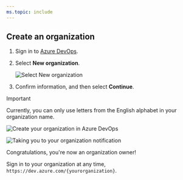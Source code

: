 ```yaml
---
ms.topic: include
---
```



## Create an organization

1. Sign in to [Azure DevOps](https://go.microsoft.com/fwlink/?LinkId=307137).

2. Select **New organization**.

   ![Select New organization](/azure/devops/media/select-new-organization.png)

3. Confirm information, and then select **Continue**.

> [!IMPORTANT]
> Currently, you can only use letters from the English alphabet in your organization name.

   ![Create your organization in Azure DevOps](/azure/devops/media/name-your-organization.png)

   ![Taking you to your organization notification](/azure/devops/media/taking-you-to-your-azure-devops-organization.png)

   Congratulations, you're now an organization owner!

   Sign in to your organization at any time, `https://dev.azure.com/{yourorganization}`.




